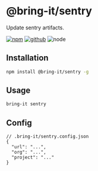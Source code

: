 # @bring-it/sentry

Update sentry artifacts.

[![npm][npm-badge]][npm-url]
[![github][github-badge]][github-url]
![node][node-badge]

[npm-url]: https://www.npmjs.com/package/@bring-it/sentry
[npm-badge]: https://img.shields.io/npm/v/@bring-it/sentry.svg?style=flat-square&logo=npm
[github-url]: https://github.com/airkro/bring-it/tree/master/packages/sentry
[github-badge]: https://img.shields.io/npm/l/@bring-it/sentry.svg?style=flat-square&colorB=blue&logo=github
[node-badge]: https://img.shields.io/node/v/@bring-it/sentry.svg?style=flat-square&colorB=green&logo=node.js

## Installation

```bash
npm install @bring-it/sentry -g
```

## Usage

```bash
bring-it sentry
```

## Config

```jsonc
// .bring-it/sentry.config.json
{
  "url": "...",
  "org": "...",
  "project": "..."
}
```
